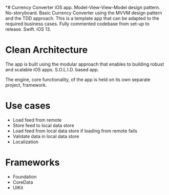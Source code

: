 *# Currency Converter iOS app. Model-View-View-Model design pattern. No-storyboard.
Basic Currency Converter using the MVVM design pattern and the TDD approach.
This is a template app that can be adapted to the required business cases.
Fully commented codebase from set-up to release.
Swift. iOS 13.


# Clean Architecture
The app is built using the modular approach that enables to building robust and scalable iOS apps.
S.O.L.I.D. based app.

The engine, core functionality, of the app is held on its own separate project, framework.

# Use cases
* Load feed from remote
* Store feed to local data store
* Load feed from local data store if loading from remote fails
* Validate data in local data store
* Localization

# Frameworks
* Foundation
* CoreData
* UIKit





